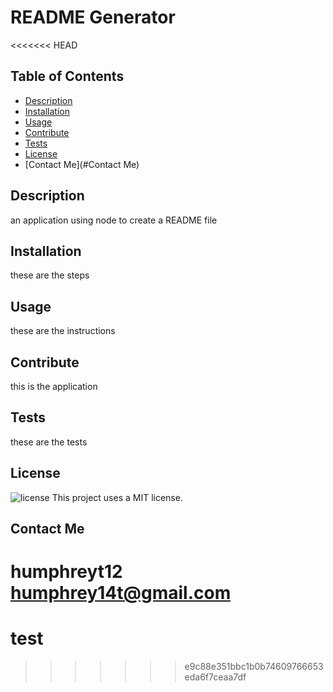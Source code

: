 # README Generator
<<<<<<< HEAD

  ## Table of Contents
  * [Description](#Description)
  * [Installation](#Installation)
  * [Usage](#Usage)
  * [Contribute](#Contribute)
  * [Tests](#Tests)
  * [License](#License)
  * [Contact Me](#Contact Me)
  
  ## Description
  an application using node to create a README file

  ## Installation
  these are the steps

  ## Usage
  these are the instructions

  ## Contribute
  this is the application

  ## Tests
   these are the tests

  ## License 
  ![license](http://img.shields.io/badge/license-MIT-informational.svg?style=for-the-badge&logo=appveyor)
  This project uses a MIT license.
  
  ## Contact Me
   humphreyt12
   humphrey14t@gmail.com
=======
  # test

>>>>>>> e9c88e351bbc1b0b74609766653eda6f7ceaa7df
